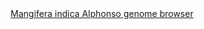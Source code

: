 <div id="Mangifera_indica_Alphonso_genome_browser" align="center">
  <a href="https://ink-blot.github.io/?sessionURL=blob:zZVtb6pIFID_ymY.7SaIDAKK37xWqteXVqmi3tyYAQYYBYbODKA2_e87ddu72WyzbTf70oQQGM5wzpnnGXgAFWac0Bx0ga5CUzWBAnhCaxdlRYpnKMMcdCOUcqwAhiPMcB5g0H0AEeICLRcTOTERouDdZjNEUSPGOc1IwFXeUlHR4LQUCZahDV1FGTrTHNVcDWgmgwVqorRIaM5pEwUB5ryhNQucx7saydPLs93llXiXlakgl6w7WYQsLFQjJKsleYiPbxTynsxxe9g6TPViax7neWcAl2JzchF1_C_nVeDtb.rJfX8R3q7HX68jTu4qfGWkdi8hljbKhrO4ZEWzH1t.a7Ucuyk6eOVNEDhOVh35Em2zad13Zies5V98b1bpsLZ7ExcOVjjbzIvDgS3H.8yRDRHwqICUBqVcdhAkDLa7pqJ1DMUw7cbTlanYpi3bZpSA7rfvChAMBQcZ_e0BiFMh2QCO78sLJgVQFmIGug1b09rQtnXTaBuabcNH5QGULP2H4WUolzTIDodE7EIqVE6ZkJziKGqp8VnWE5H0wk4mfjv4E5FlV7gc9ZZneDpO7fU2p4470TruEroF74X62hi4YXBrOPnp4COyTJLh5r4fX4nqZjIa12SvCp_Ijt7dekRZhoQMfRqS989kUZ5TgcTTflVAgkmcyJi2poCAplRyBiz2f9aUn.QBTe0XGVQRTnySEnHyZEpag25LNy0D_lCj9e.o8GP3uotFR.9Au9PawZ3EL.QnJNzxvOCq7EatguhPZnx47icSZejv6bWm3Zahj2C4Hs1Namf.dBrcW_2eu.d3ncwzY2OapOe.Prfy9hbpt.IornrlvAgq44.ifHwVX7yRI79rUyFGUC5e1QG27bb.FwI9a2L8L5o8gU3_tiivzf5EqixkG14c3gV5Wa0dazMOe3tj5ftffbjXjfpoY7I.ez2OzdKb97RhrfHEGmJ3YJzhiozZh1R5dSU_Lgs0NKv9ti3mf2iL6qPsHVo8h30i_v5kRD2yDRx2LfTh_Hxid5V3gIP.pBpuRulN37K3g9iJ7Yk9PHO.GvfDajOelaHRqbdCC2VHb_F_WZsX0L_dvvxMUhLnGb6gfuZmPX5__BU-">Mangifera indica Alphonso genome browser</a>
</div>
